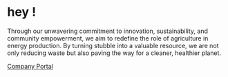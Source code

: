 #  hey !

Through our unwavering commitment to innovation, sustainability, and community empowerment, we aim to redefine the role of agriculture in energy production. By turning stubble into a valuable resource, we are not only reducing waste but also paving the way for a cleaner, healthier planet.

<a href="https://rr-sustainable-solutions.github.io/">Company Portal</a>
